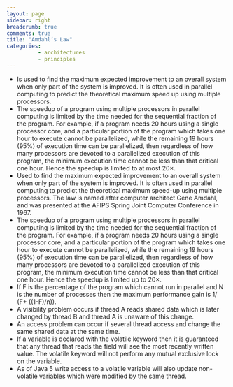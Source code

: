 ```yaml
---
layout: page
sidebar: right
breadcrumb: true
comments: true
title: "Amdahl’s Law"
categories:
          - architectures
          - principles
---
```


- Is used to find the maximum expected improvement to an overall system when only part of the system is improved. It is often used in parallel computing to predict the theoretical maximum speed up using multiple processors.
- The speedup of a program using multiple processors in parallel computing is limited by the time needed for the sequential fraction of the program. For example, if a program needs 20 hours using a single processor core, and a particular portion of the program which takes one hour to execute cannot be parallelized, while the remaining 19 hours (95%) of execution time can be parallelized, then regardless of how many processors are devoted to a parallelized execution of this program, the minimum execution time cannot be less than that critical one hour. Hence the speedup is limited to at most 20×.
- Used to find the maximum expected improvement to an overall system when only part of the system is improved. It is often used in parallel computing to predict the theoretical maximum speed-up using multiple processors. The law is named after computer architect Gene Amdahl, and was presented at the AFIPS Spring Joint Computer Conference in 1967.
- The speedup of a program using multiple processors in parallel computing is limited by the time needed for the sequential fraction of the program. For example, if a program needs 20 hours using a single processor core, and a particular portion of the program which takes one hour to execute cannot be parallelized, while the remaining 19 hours (95%) of execution time can be parallelized, then regardless of how many processors are devoted to a parallelized execution of this program, the minimum execution time cannot be less than that critical one hour. Hence the speedup is limited up to 20×.
- If F is the percentage of the program which cannot run in parallel and N is the number of processes then the maximum performance gain is 1/ (F+ ((1-F)/n)).
- A visibility problem occurs if thread A reads shared data which is later changed by thread B and thread A is unaware of this change.
- An access problem can occur if several thread access and change the same shared data at the same time.
- If a variable is declared with the volatile keyword then it is guaranteed that any thread that reads the field will see the most recently written value. The volatile keyword will not perform any mutual exclusive lock on the variable.
- As of Java 5 write access to a volatile variable will also update non-volatile variables which were modified by the same thread.
